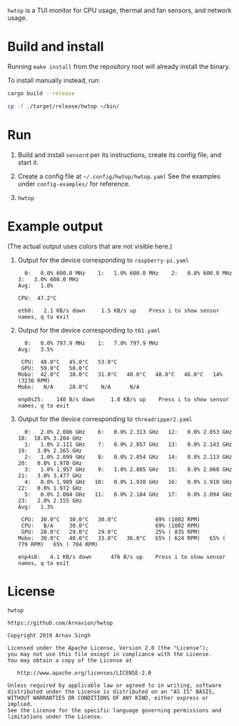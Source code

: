 `hwtop` is a TUI monitor for CPU usage, thermal and fan sensors, and network usage.


# Build and install

Running `make install` from the repository root will already install the binary.

To install manually instead, run:

```sh
cargo build --release

cp -f ./target/release/hwtop ~/bin/
```


# Run

1. Build and install `sensord` per its instructions, create its config file, and start it.

1. Create a config file at `~/.config/hwtop/hwtop.yaml` See the examples under `config-examples/` for reference.

1. `hwtop`


# Example output

(The actual output uses colors that are not visible here.)

1. Output for the device corresponding to `raspberry-pi.yaml`

    ```
      0:   0.0% 600.0 MHz    1:   1.0% 600.0 MHz    2:   0.0% 600.0 MHz    3:   3.0% 600.0 MHz
    Avg:   1.0%

    CPU:  47.2°C

    eth0:   2.1 KB/s down     1.5 KB/s up    Press i to show sensor names, q to exit
    ```

1. Output for the device corresponding to `t61.yaml`

    ```
      0:   0.0% 797.9 MHz    1:   7.0% 797.9 MHz
    Avg:   3.5%

     CPU:  48.0°C   45.0°C   53.0°C
     GPU:  59.0°C   50.0°C
    Mobo:  42.0°C   38.0°C   31.0°C   40.0°C   48.0°C   46.0°C   14% (3236 RPM)
    Mobo:   N/A     28.0°C    N/A      N/A

    enp0s25:    140 B/s down     1.0 KB/s up    Press i to show sensor names, q to exit
    ```

1. Output for the device corresponding to `threadripper2.yaml`

    ```
      0:   2.0% 2.086 GHz    6:   0.0% 2.313 GHz   12:   0.0% 2.053 GHz   18:  18.0% 3.204 GHz
      1:   1.0% 2.111 GHz    7:   0.0% 2.057 GHz   13:   0.0% 2.143 GHz   19:   3.0% 2.165 GHz
      2:   1.0% 2.099 GHz    8:   0.0% 2.054 GHz   14:   0.0% 2.113 GHz   20:   0.0% 1.970 GHz
      3:   1.0% 1.957 GHz    9:   1.0% 2.805 GHz   15:   0.0% 2.060 GHz   21:   3.0% 3.477 GHz
      4:   0.0% 1.909 GHz   10:   0.0% 1.938 GHz   16:   0.0% 1.918 GHz   22:   0.0% 1.972 GHz
      5:   0.0% 2.004 GHz   11:   0.0% 2.184 GHz   17:   0.0% 2.094 GHz   23:   2.0% 2.155 GHz
    Avg:   1.3%

     CPU:  30.0°C   30.0°C   30.0°C            69% (1002 RPM)
     CPU:   B/A     30.0°C                     69% (1002 RPM)
     GPU:  28.0°C   29.0°C   29.0°C            25% ( 835 RPM)
    Mobo:  30.0°C   40.0°C   33.0°C   36.0°C   65% ( 624 RPM)   65% ( 779 RPM)   65% ( 704 RPM)

    enp4s0:   4.1 KB/s down      476 B/s up    Press i to show sensor names, q to exit
    ```


# License

```
hwtop

https://github.com/Arnavion/hwtop

Copyright 2019 Arnav Singh

Licensed under the Apache License, Version 2.0 (the "License");
you may not use this file except in compliance with the License.
You may obtain a copy of the License at

   http://www.apache.org/licenses/LICENSE-2.0

Unless required by applicable law or agreed to in writing, software
distributed under the License is distributed on an "AS IS" BASIS,
WITHOUT WARRANTIES OR CONDITIONS OF ANY KIND, either express or implied.
See the License for the specific language governing permissions and
limitations under the License.
```
